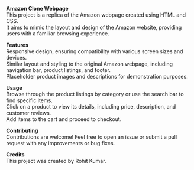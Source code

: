 **Amazon Clone Webpage**<br>
This project is a replica of the Amazon webpage created using HTML and CSS.<br> It aims to mimic the layout and design of the Amazon website, providing users with a familiar browsing experience.

**Features**<br>
Responsive design, ensuring compatibility with various screen sizes and devices.<br>
Similar layout and styling to the original Amazon webpage, including navigation bar, product listings, and footer.<br>
Placeholder product images and descriptions for demonstration purposes.<br>

**Usage**<br>
Browse through the product listings by category or use the search bar to find specific items.<br>
Click on a product to view its details, including price, description, and customer reviews.<br>
Add items to the cart and proceed to checkout.<br>

**Contributing**<br>
Contributions are welcome! Feel free to open an issue or submit a pull request with any improvements or bug fixes.

**Credits**<br>
This project was created by Rohit Kumar.
